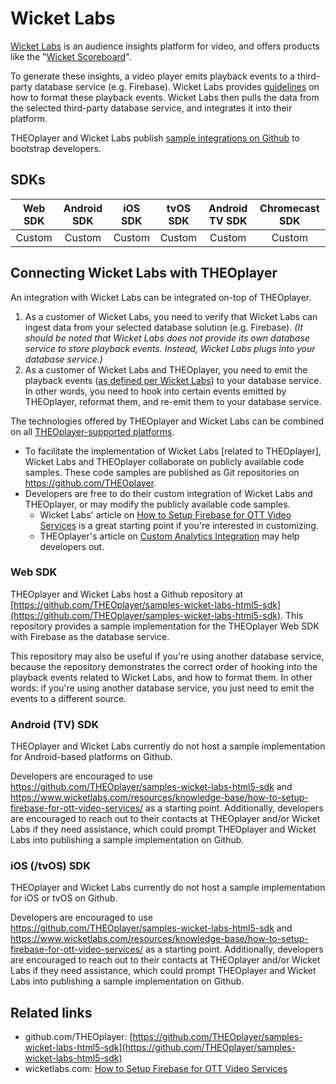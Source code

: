 # Wicket Labs

[Wicket Labs](https://www.wicketlabs.com/) is an audience insights platform for video, and offers products like the "[Wicket Scoreboard](https://www.wicketlabs.com/wicket-scorecard/)".

To generate these insights, a video player emits playback events to a third-party database service (e.g. Firebase).
Wicket Labs provides [guidelines](https://www.wicketlabs.com/resources/knowledge-base/how-to-setup-firebase-for-ott-video-services/) on how to format these playback events.
Wicket Labs then pulls the data from the selected third-party database service, and integrates it into their platform.

THEOplayer and Wicket Labs publish [sample integrations on Github](https://github.com/THEOplayer/samples-wicket-labs-html5-sdk) to bootstrap developers.

## SDKs

| Web SDK | Android SDK | iOS SDK | tvOS SDK | Android TV SDK | Chromecast SDK |
| :-----: | :---------: | :-----: | :------: | :------------: | :------------: |
| Custom  |   Custom    | Custom  |  Custom  |     Custom     |     Custom     |

## Connecting Wicket Labs with THEOplayer

An integration with Wicket Labs can be integrated on-top of THEOplayer.

1. As a customer of Wicket Labs, you need to verify that Wicket Labs can ingest data from your selected database solution (e.g. Firebase).
   _(It should be noted that Wicket Labs does not provide its own database service to store playback events.
   Instead, Wicket Labs plugs into your database service.)_
2. As a customer of Wicket Labs and THEOplayer, you need to emit the playback events ([as defined per Wicket Labs](https://www.wicketlabs.com/resources/knowledge-base/how-to-setup-firebase-for-ott-video-services/)) to your database service.
   In other words, you need to hook into certain events emitted by THEOplayer, reformat them, and re-emit them to your database service.

The technologies offered by THEOplayer and Wicket Labs can be combined on all [THEOplayer-supported platforms](https://www.theoplayer.com/).

- To facilitate the implementation of Wicket Labs [related to THEOplayer], Wicket Labs and THEOplayer collaborate on publicly available code samples. These code samples are published as Git repositories on https://github.com/THEOplayer.
- Developers are free to do their custom integration of Wicket Labs and THEOplayer, or may modify the publicly available code samples.
  - Wicket Labs' article on [How to Setup Firebase for OTT Video Services](https://www.wicketlabs.com/resources/knowledge-base/how-to-setup-firebase-for-ott-video-services/) is a great starting point if you're interested in customizing.
  - THEOplayer's article on [Custom Analytics Integration](../../how-to-guides/02-analytics/06-custom-analytics-integration.md) may help developers out.

### Web SDK

THEOplayer and Wicket Labs host a Github repository at [https://github.com/THEOplayer/samples-wicket-labs-html5-sdk](https://github.com/THEOplayer/samples-wicket-labs-html5-sdk).
This repository provides a sample implementation for the THEOplayer Web SDK with Firebase as the database service.

This repository may also be useful if you're using another database service, because the repository demonstrates the correct order of hooking into the playback events related to Wicket Labs,
and how to format them. In other words: if you're using another database service, you just need to emit the events to a different source.

### Android (TV) SDK

THEOplayer and Wicket Labs currently do not host a sample implementation for Android-based platforms on Github.

Developers are encouraged to use https://github.com/THEOplayer/samples-wicket-labs-html5-sdk and https://www.wicketlabs.com/resources/knowledge-base/how-to-setup-firebase-for-ott-video-services/ as a starting point.
Additionally, developers are encouraged to reach out to their contacts at THEOplayer and/or Wicket Labs if they need assistance,
which could prompt THEOplayer and Wicket Labs into publishing a sample implementation on Github.

### iOS (/tvOS) SDK

THEOplayer and Wicket Labs currently do not host a sample implementation for iOS or tvOS on Github.

Developers are encouraged to use https://github.com/THEOplayer/samples-wicket-labs-html5-sdk and https://www.wicketlabs.com/resources/knowledge-base/how-to-setup-firebase-for-ott-video-services/ as a starting point.
Additionally, developers are encouraged to reach out to their contacts at THEOplayer and/or Wicket Labs if they need assistance,
which could prompt THEOplayer and Wicket Labs into publishing a sample implementation on Github.

## Related links

- github.com/THEOplayer: [https://github.com/THEOplayer/samples-wicket-labs-html5-sdk](https://github.com/THEOplayer/samples-wicket-labs-html5-sdk)
- wicketlabs.com: [How to Setup Firebase for OTT Video Services](https://www.wicketlabs.com/resources/knowledge-base/how-to-setup-firebase-for-ott-video-services/)
